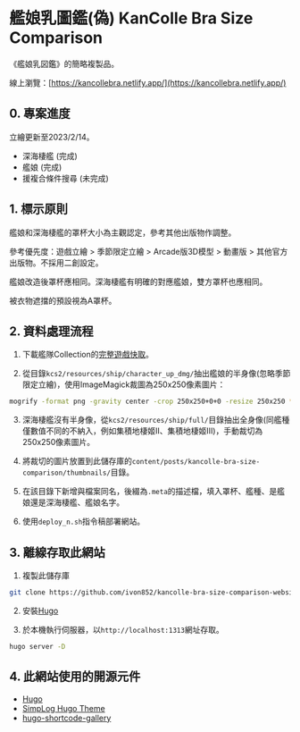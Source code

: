  
# 艦娘乳圖鑑(偽) KanColle Bra Size Comparison

《艦娘乳図鑑》的簡略複製品。

線上瀏覽：[https://kancollebra.netlify.app/](https://kancollebra.netlify.app/)


## 0. 專案進度

立繪更新至2023/2/14。

- 深海棲艦 (完成)
- 艦娘 (完成)
- 援複合條件搜尋 (未完成)


## 1. 標示原則

艦娘和深海棲艦的罩杯大小為主觀認定，參考其他出版物作調整。

參考優先度：遊戲立繪 > 季節限定立繪 > Arcade版3D模型 > 動畫版 > 其他官方出版物。不採用二創設定。

艦娘改造後罩杯應相同。深海棲艦有明確的對應艦娘，雙方罩杯也應相同。

被衣物遮擋的預設視為A罩杯。


## 2. 資料處理流程

1. 下載艦隊Collection的[完整遊戲快取](https://shizuru.piro.moe/kccp/)。

2. 從目錄`kcs2/resources/ship/character_up_dmg/`抽出艦娘的半身像(忽略季節限定立繪)，使用ImageMagick裁圖為250x250像素圖片：
```bash
mogrify -format png -gravity center -crop 250x250+0+0 -resize 250x250 *.png
```

3. 深海棲艦沒有半身像，從`kcs2/resources/ship/full/`目錄抽出全身像(同艦種僅數值不同的不納入，例如集積地棲姬II、集積地棲姬III)，手動裁切為250x250像素圖片。

4. 將裁切的圖片放置到此儲存庫的`content/posts/kancolle-bra-size-comparison/thumbnails/`目錄。

5. 在該目錄下新增與檔案同名，後綴為`.meta`的描述檔，填入罩杯、艦種、是艦娘還是深海棲艦、艦娘名字。

6. 使用`deploy_n.sh`指令稿部署網站。


## 3. 離線存取此網站

1. 複製此儲存庫
```bash
git clone https://github.com/ivon852/kancolle-bra-size-comparison-website.git
```

2. 安裝[Hugo](https://github.com/topics/hugo)

3. 於本機執行伺服器，以`http://localhost:1313`網址存取。
```bash
hugo server -D
```

## 4. 此網站使用的開源元件

- [Hugo](https://github.com/topics/hugo)
- [SimpLog Hugo Theme](https://github.com/michimani/simplog)
- [hugo-shortcode-gallery](https://github.com/mfg92/hugo-shortcode-gallery)
